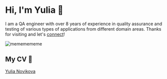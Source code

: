 # Hi, I'm Yulia 👋

I am a QA engineer with over 8 years of experience in quality assurance and testing of various types of applications from different domain areas. Thanks for visiting and let's [connect](https://www.linkedin.com/in/yulia-s-novikova/)!

![mememememe](https://github.com/novikova-y/novikova-y/assets/13204038/db196163-f7c3-48a0-a70f-5a6c5bd5f9bf)

## My CV 📝
[Yulia Novikova](https://github.com/user-attachments/files/19638967/Yulia.Novikova.CV.pdf)

